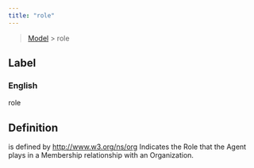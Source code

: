 ```yaml
---
title: "role"
---
```


> [Model](../../) > role

## Label

### English
role


## Definition
is defined by http://www.w3.org/ns/org Indicates the Role that the Agent plays in a Membership relationship with an Organization. 


    
